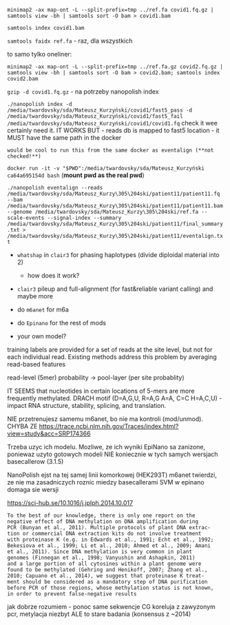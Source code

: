 `minimap2 -ax map-ont -L --split-prefix=tmp ../ref.fa covid1.fq.gz | samtools view -bh | samtools sort -O bam > covid1.bam`

`samtools index covid1.bam`

`samtools faidx ref.fa` - raz, dla wszystkich


to samo tylko oneliner:
```
minimap2 -ax map-ont -L --split-prefix=tmp ../ref.fa.gz covid2.fq.gz | samtools view -bh | samtools sort -O bam > covid2.bam; samtools index covid2.bam
```

`gzip -d covid1.fq.gz` - na potrzeby nanopolish index

`./nanopolish index -d /media/twardovsky/sda/Mateusz_Kurzyński/covid1/fast5_pass -d /media/twardovsky/sda/Mateusz_Kurzyński/covid1/fast5_fail /media/twardovsky/sda/Mateusz_Kurzyński/covid1/covid1.fq`
	check it
	wee certainly need it.
	IT WORKS
	BUT - reads db is mapped to fast5 location - it MUST have the same path in the docker
		
	would be cool to run this from the same docker as eventalign (**not checked!**)


`docker run -it -v "$PWD":/media/twardovsky/sda/Mateusz_Kurzyński ca64a695154d bash`
	(**mount pwd as the real pwd**)

`./nanopolish eventalign --reads /media/twardovsky/sda/Mateusz_Kurzy\305\204ski/patient11/patient11.fq --bam /media/twardovsky/sda/Mateusz_Kurzy\305\204ski/patient11/patient11.bam --genome /media/twardovsky/sda/Mateusz_Kurzy\305\204ski/ref.fa --scale-events --signal-index --summary /media/twardovsky/sda/Mateusz_Kurzy\305\204ski/patient11/final_summary.txt > /media/twardovsky/sda/Mateusz_Kurzy\305\204ski/patient11/eventalign.txt`



- `whatshap` in `clair3` for phasing haplotypes (divide diploidal material into 2)
	- how does it work?
- `clair3` pileup and full-alignment (for fast&reliable variant calling)
	and maybe more

- do `m6anet` for m6a
- do `Epinano` for the rest of mods

- your own model?


training labels are provided for a set of reads at the site level, but not for each individual read. Existing methods address this problem by averaging read-based features

read-level (5mer) probability -> pool-layer (per site probablity)

IT SEEMS that nucleotides in certain locations of 5-mers are more frequently methylated.
DRACH motif (D=A,G,U, R=A,G A=A, C=C H=A,C,U) - impact RNA structure, stability, splicing, and translation.

NIE przetrenujesz samemu m6anet, bo nie ma kontroli (mod/unmod).
CHYBA ZE https://trace.ncbi.nlm.nih.gov/Traces/index.html?view=study&acc=SRP174366

Trzeba uzyc ich modelu.
Mozliwe, ze ich wyniki EpiNano sa zanizone, poniewaz uzyto gotowych modeli NIE koniecznie w tych samych wersjach basecallerow (3.1.5)

NanoPolish ejst na tej samej linii komorkowej (HEK293T)
m6anet twierdzi, ze nie ma zasadniczych roznic miedzy basecallerami
SVM w epinano domaga sie wersji 

https://sci-hub.se/10.1016/j.jplph.2014.10.017
```
To the best of our knowledge, there is only one report on the
negative effect of DNA methylation on DNA amplification during
PCR (Bunyan et al., 2011). Multiple protocols of plant DNA extrac-
tion or commercial DNA extraction kits do not involve treatment
with proteinase K (e.g. in Edwards et al., 1991; Echt et al., 1992;
Bekesiova et al., 1999; Li et al., 2010; Ahmed et al., 2009; Amani
et al., 2011). Since DNA methylation is very common in plant
genomes (Finnegan et al., 1998; Vanyushin and Ashapkin, 2011)
and a large portion of all cytosines within a plant genome were
found to be methylated (Gehring and Henikoff, 2007; Zhang et al.,
2010; Capuano et al., 2014), we suggest that proteinase K treat-
ment should be considered as a mandatory step of DNA purification
before PCR of those regions, whose methylation status is not known,
in order to prevent false-negative results
```

jak dobrze rozumiem - ponoc same sekwencje CG koreluja z zawyzonym pcr, metylacja niezbyt ALE to stare badania (konsensus z ~2014)
